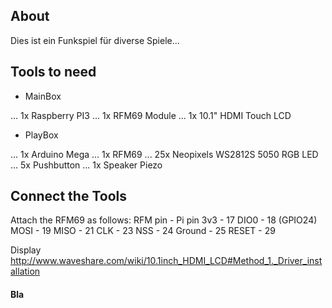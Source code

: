 ## About
Dies ist ein Funkspiel für diverse Spiele...




## Tools to need
- MainBox

... 1x Raspberry PI3
... 1x RFM69 Module
... 1x 10.1" HDMI Touch LCD

- PlayBox

... 1x Arduino Mega
... 1x RFM69
... 25x Neopixels WS2812S 5050 RGB LED
... 5x Pushbutton
... 1x Speaker Piezo


## Connect the Tools

Attach the RFM69 as follows:
RFM pin - Pi pin
3v3 - 17
DIO0 - 18 (GPIO24)
MOSI - 19
MISO - 21
CLK - 23
NSS - 24
Ground - 25
RESET - 29


Display
http://www.waveshare.com/wiki/10.1inch_HDMI_LCD#Method_1._Driver_installation



#### Bla
